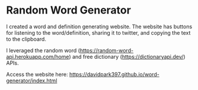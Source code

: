 # Random Word Generator

I created a word and definition generating website. The website has buttons for listening to the word/definition, sharing it to twitter, and copying the text to the clipboard.

I leveraged the random word (https://random-word-api.herokuapp.com/home) and free dictionary (https://dictionaryapi.dev/) APIs.

Access the website here: https://davidpark397.github.io/word-generator/index.html
